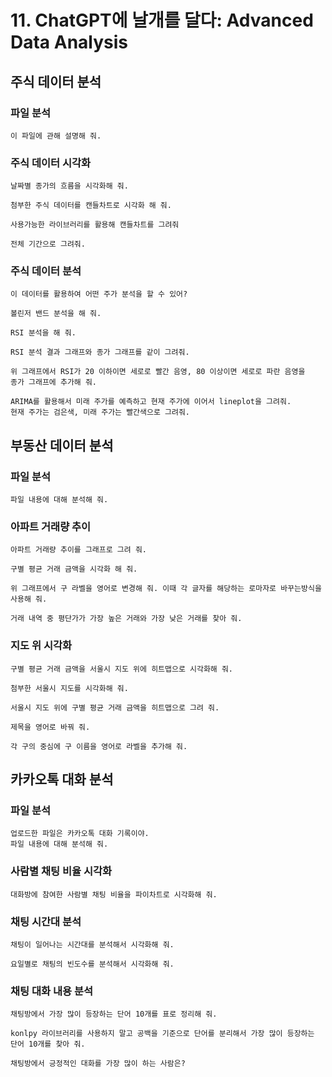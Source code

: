 # 11. ChatGPT에 날개를 달다: Advanced Data Analysis

## 주식 데이터 분석
### 파일 분석
```
이 파일에 관해 설명해 줘.
```
### 주식 데이터 시각화
```
날짜별 종가의 흐름을 시각화해 줘.
```
```
첨부한 주식 데이터를 캔들차트로 시각화 해 줘.
```
```
사용가능한 라이브러리를 활용해 캔들차트를 그려줘
```
```
전체 기간으로 그려줘.
```
### 주식 데이터 분석
```
이 데이터를 활용하여 어떤 주가 분석을 할 수 있어?
```
```
볼린저 밴드 분석을 해 줘.
```
```
RSI 분석을 해 줘.
```
```
RSI 분석 결과 그래프와 종가 그래프를 같이 그려줘.
```
```
위 그래프에서 RSI가 20 이하이면 세로로 빨간 음영, 80 이상이면 세로로 파란 음영을
종가 그래프에 추가해 줘.
```
```
ARIMA를 활용해서 미래 주가를 예측하고 현재 주가에 이어서 lineplot을 그려줘.
현재 주가는 검은색, 미래 주가는 빨간색으로 그려줘.
```

## 부동산 데이터 분석
### 파일 분석
```
파일 내용에 대해 분석해 줘.
```
### 아파트 거래량 추이
```
아파트 거래량 추이를 그래프로 그려 줘.
```
```
구별 평균 거래 금액을 시각화 해 줘.
```
```
위 그래프에서 구 라벨을 영어로 변경해 줘. 이때 각 글자를 해당하는 로마자로 바꾸는방식을 사용해 줘.
```
```
거래 내역 중 평단가가 가장 높은 거래와 가장 낮은 거래를 찾아 줘.
```
### 지도 위 시각화
```
구별 평균 거래 금액을 서울시 지도 위에 히트맵으로 시각화해 줘.
```
```
첨부한 서울시 지도를 시각화해 줘.
```
```
서울시 지도 위에 구별 평균 거래 금액을 히트맵으로 그려 줘.
```
```
제목을 영어로 바꿔 줘.
```
```
각 구의 중심에 구 이름을 영어로 라벨을 추가해 줘.
```
## 카카오톡 대화 분석
### 파일 분석
```
업로드한 파일은 카카오톡 대화 기록이야.
파일 내용에 대해 분석해 줘.
```
### 사람별 채팅 비율 시각화
```
대화방에 참여한 사람별 채팅 비율을 파이차트로 시각화해 줘.
```
### 채팅 시간대 분석
```
채팅이 일어나는 시간대를 분석해서 시각화해 줘.
```
```
요일별로 채팅의 빈도수를 분석해서 시각화해 줘.
```
### 채팅 대화 내용 분석
```
채팅방에서 가장 많이 등장하는 단어 10개를 표로 정리해 줘.
```
```
konlpy 라이브러리를 사용하지 말고 공백을 기준으로 단어를 분리해서 가장 많이 등장하는 단어 10개를 찾아 줘.
```
```
채팅방에서 긍정적인 대화를 가장 많이 하는 사람은?
```